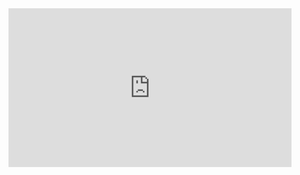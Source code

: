 <iframe width="560" height="315" src="https://www.youtube.com/embed/GuGCw6xdNII" title="YouTube video player" frameborder="0" allow="accelerometer; autoplay; clipboard-write; encrypted-media; gyroscope; picture-in-picture; web-share" allowfullscreen></iframe>


<script src="https://cdn.jsdelivr.net/clappr/latest/clappr.min.js" type="text/javascript"></script>
<script src="https://cdn.jsdelivr.net/clappr.level-selector/latest/level-selector.min.js" type="text/javascript"></script>
<div id="oper"></div>
<div id="vid"></div>
<script>
 player = new Clappr.Player({
 source: "http://apex-media.xyz:8080/live/adamryan762@gmail.com/e3QZWRs/1514084.m3u8",
 mimeType: "application/x-mpegURL",
 autoPlay: true, 
 height: "1080",
 width: "100%",
 plugins: {"core": [LevelSelector]}, 
 parentId: "#vid"});
</script>
